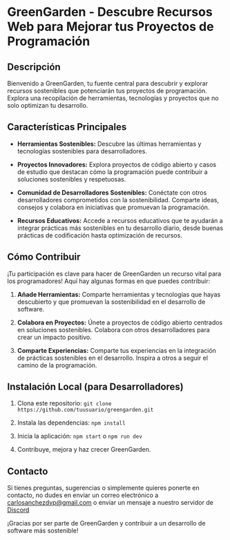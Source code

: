# GreenGarden - Descubre Recursos Web para Mejorar tus Proyectos de Programación

## Descripción

Bienvenido a GreenGarden, tu fuente central para descubrir y explorar recursos sostenibles que potenciarán tus proyectos de programación. Explora una recopilación de herramientas, tecnologías y proyectos que no solo optimizan tu desarrollo.

## Características Principales

- **Herramientas Sostenibles:** Descubre las últimas herramientas y tecnologías sostenibles para desarrolladores.

- **Proyectos Innovadores:** Explora proyectos de código abierto y casos de estudio que destacan cómo la programación puede contribuir a soluciones sostenibles y respetuosas.

- **Comunidad de Desarrolladores Sostenibles:** Conéctate con otros desarrolladores comprometidos con la sostenibilidad. Comparte ideas, consejos y colabora en iniciativas que promuevan la programación.

- **Recursos Educativos:** Accede a recursos educativos que te ayudarán a integrar prácticas más sostenibles en tu desarrollo diario, desde buenas prácticas de codificación hasta optimización de recursos.

## Cómo Contribuir

¡Tu participación es clave para hacer de GreenGarden un recurso vital para los programadores! Aquí hay algunas formas en que puedes contribuir:

1. **Añade Herramientas:** Comparte herramientas y tecnologías que hayas descubierto y que promuevan la sostenibilidad en el desarrollo de software.

2. **Colabora en Proyectos:** Únete a proyectos de código abierto centrados en soluciones sostenibles. Colabora con otros desarrolladores para crear un impacto positivo.

3. **Comparte Experiencias:** Comparte tus experiencias en la integración de prácticas sostenibles en el desarrollo. Inspira a otros a seguir el camino de la programación.


## Instalación Local (para Desarrolladores)

1. Clona este repositorio: `git clone https://github.com/tuusuario/greengarden.git`

2. Instala las dependencias: `npm install`

3. Inicia la aplicación: `npm start` o `npm run dev`

4. Contribuye, mejora y haz crecer GreenGarden.

## Contacto

Si tienes preguntas, sugerencias o simplemente quieres ponerte en contacto, no dudes en enviar un correo electrónico a carlosanchezdvp@gmail.com o enviar un mensaje a nuestro servidor de [Discord](https://discord.gg/6W9gRRRskG)

¡Gracias por ser parte de GreenGarden y contribuir a un desarrollo de software más sostenible!
